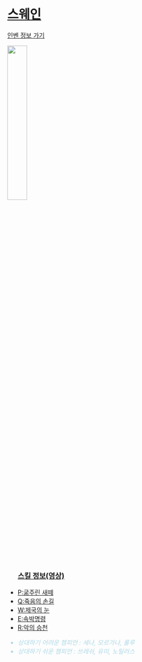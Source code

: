 <doctype html>
<html>

<head>
<title>스웨인 정보</title>
<meta charset="utf-8">
</head>

<body>

<h1><a href="스웨인.html">스웨인</a></h1>

<a href="https://www.op.gg/champion/swain/statistics/support" target="_blank">인벤 정보 가기</a>

<p><img src="https://i.ytimg.com/vi/QRK61L5IzPY/maxresdefault.jpg"width="30%"></p>

<ul>
  <h3><a href="https://www.youtube.com/watch?v=z0_SgsaKmb8" target="_blank">스킬 정보(영상)</a></h3>
  <a href="패시브.html"><li>P:굶주린 새떼</li></a>
  <a href="Q스킬.html"><li>Q:죽음의 손길</li></a>
  <a href="W스킬.html"><li>W:제국의 눈</li></a>
  <a href="E스킬.html"><li>E:속박명령</li></a>
  <a href="R스킬.html"><li>R:악의 승천</li></a>
</ul>
<ul>
  <div style="color:lightblue ">
    <i>
    <li>상대하기 어려운 챔피언 : 세나, 모르가나, 룰루</li>
    <li>상대하기 쉬운 챔피언 : 쓰레쉬, 유미, 노틸러스</li>
  </i>
  </div>
</ul>
</body>
